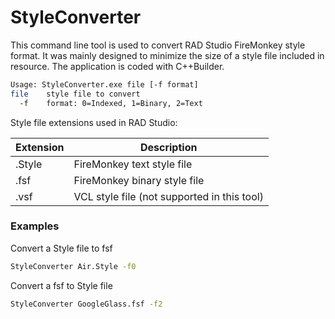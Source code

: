 # StyleConverter
This command line tool is used to convert RAD Studio FireMonkey style format.
It was mainly designed to minimize the size of a style file included in resource.
The application is coded with C++Builder.

```bash
Usage: StyleConverter.exe file [-f format]
file    style file to convert
  -f    format: 0=Indexed, 1=Binary, 2=Text
```

Style file extensions used in RAD Studio:

Extension | Description
--------- | -------------
.Style    | FireMonkey text style file
.fsf      | FireMonkey binary style file
.vsf      | VCL style file (not supported in this tool)

### Examples

Convert a Style file to fsf
```bash
StyleConverter Air.Style -f0
```
Convert a fsf to Style file
```bash
StyleConverter GoogleGlass.fsf -f2
```